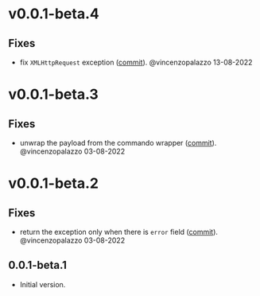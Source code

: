 # v0.0.1-beta.4

## Fixes
- fix `XMLHttpRequest` exception ([commit](https://github.com/dart-lightning/lndart.cln/commit/92939e2e0dffd3f5857d3364e88884141e268c4d)). @vincenzopalazzo 13-08-2022


# v0.0.1-beta.3

## Fixes
- unwrap the payload from the commando wrapper ([commit](https://github.com/dart-lightning/lndart.cln/commit/63c0c9abef2d9d07d686e31d4e98628cdc484532)). @vincenzopalazzo 03-08-2022


# v0.0.1-beta.2

## Fixes
- return the exception only when there is `error` field ([commit](https://github.com/dart-lightning/lndart.cln/commit/dba18db18fdd3c367bfc4b8cb77a0b8d8ba12031)). @vincenzopalazzo 03-08-2022


## 0.0.1-beta.1

- Initial version.
